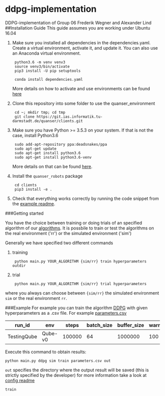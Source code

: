 # ddpg-implementation
DDPG-implementation of Group 06 Frederik Wegner and Alexander Lind
##Installation Guide
This guide assumes you are working under Ubuntu 16.04

1. Make sure you installed all dependencies in the dependencies.yaml.
   Create a virtual environment, activate it, and update it.
   You can also use an Anaconda virtual environment.

        python3.6 -m venv venv3
        source venv3/bin/activate
        pip3 install -U pip setuptools
   
        conda install dependencies.yaml
   More details on how to activate and use environments can be found [here](https://docs.conda.io/projects/conda/en/latest/user-guide/tasks/manage-environments.html)

2. Clone this repository into some folder to use the quanser_environment

        cd ~; mkdir tmp; cd tmp
        git clone https://git.ias.informatik.tu-darmstadt.de/quanser/clients.git

3. Make sure you have Python >= 3.5.3 on your system. If that is not the case,
   install Python3.6

        sudo add-apt-repository ppa:deadsnakes/ppa
        sudo apt-get update
        sudo apt-get install python3.6
        sudo apt-get install python3.6-venv
    
    More details on that can be found [here](https://askubuntu.com/questions/865554/how-do-i-install-python-3-6-using-apt-get).

4. Install the `quanser_robots` package

        cd clients
        pip3 install -e .

5. Check that everything works correctly by running the code snippet
   from the [example readme](src/example/Readme.md).


###Getting started

You have the choice between training or doing trials of an specified algorithm of our [algorithms](src/algorithm/Readme.md).
It is possbile to train or test the algorithms on the real environment ('rr') or the simulated environment ('sim')

Generally we have specified two different commands

1. training

        python main.py YOUR_ALGORITHM {sim/rr} train hyperparameters outdir
2. trial

        python main.py YOUR_ALGORITHM {sim/rr} trial hyperparameters

where you always can choose between `{sim/rr}` the simulated environment `sim` or the real environment `rr`.

###Example
For example you can train the algorithm [DDPG](src/algorithm/DDPG/Readme.md) with given hyperparameters as a .csv file. For example [parameters.csv](parameters.csv)

| run_id      | env     | steps  | batch_size | buffer_size | warmup_samples | actor_lr | critic_lr | actor_hidden_layers | critic_hidden_layers | tau  | noise_decay | lr_decay | lr_min     | 
|-------------|---------|--------|------------|-------------|----------------|----------|-----------|---------------------|----------------------|------|-------------|----------|------------| 
| TestingQube | Qube-v0 | 100000 | 64         | 1000000     | 100            | 0.001    | 0.001     | [300,200]           | [300,200]            | 0.01 | 0.99        | 1.       | 0.00000001 | 

Execute this command to obtain results:

    python main.py ddpg sim train parameters.csv out
    

`out` specifies the directory where the output result will be saved (this is strictly specified by the developer) for more information take a look at [config readme](src/config/Readme.md)

`train` 